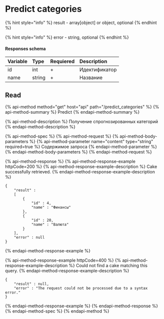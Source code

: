 # Predict categories

{% hint style="info" %}
result - array\[object\] or object, optional
{% endhint %}

{% hint style="info" %}
error - string, optional
{% endhint %}

#### Responses schema

| Variable | Type | Requiered | Description |
| :--- | :--- | :--- | :--- |
| id | int | + | Идектификатор |
| name | string | + | Название |

## Read

{% api-method method="get" host="api" path="/predict\_categories" %}
{% api-method-summary %}
Predict
{% endapi-method-summary %}

{% api-method-description %}
Получение спрогнозированных категорий
{% endapi-method-description %}

{% api-method-spec %}
{% api-method-request %}
{% api-method-body-parameters %}
{% api-method-parameter name="content" type="string" required=true %}
Содержимое запроса
{% endapi-method-parameter %}
{% endapi-method-body-parameters %}
{% endapi-method-request %}

{% api-method-response %}
{% api-method-response-example httpCode=200 %}
{% api-method-response-example-description %}
Cake successfully retrieved.
{% endapi-method-response-example-description %}

```
{
    "result" : 
    [
        {
            "id" : 4,
            "name" : "Финансы" 
        },
        {
            "id" : 20,
            "name" : "Валюта"
        }
    ],
    "error" : null
}
```
{% endapi-method-response-example %}

{% api-method-response-example httpCode=400 %}
{% api-method-response-example-description %}
Could not find a cake matching this query.
{% endapi-method-response-example-description %}

```
{
    "result" : null,
    "error" : "The request could not be processed due to a syntax error."
}
```
{% endapi-method-response-example %}
{% endapi-method-response %}
{% endapi-method-spec %}
{% endapi-method %}



